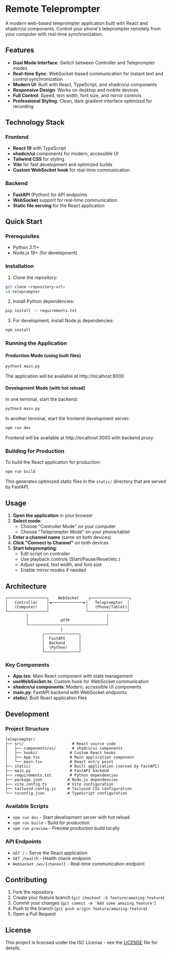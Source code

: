 # Remote Teleprompter

A modern web-based teleprompter application built with React and shadcn/ui components. Control your phone's teleprompter remotely from your computer with real-time synchronization.

## Features

- **Dual Mode Interface**: Switch between Controller and Teleprompter modes
- **Real-time Sync**: WebSocket-based communication for instant text and control synchronization
- **Modern UI**: Built with React, TypeScript, and shadcn/ui components
- **Responsive Design**: Works on desktop and mobile devices
- **Full Control**: Speed, text width, font size, and mirror controls
- **Professional Styling**: Clean, dark gradient interface optimized for recording

## Technology Stack

### Frontend
- **React 19** with TypeScript
- **shadcn/ui** components for modern, accessible UI
- **Tailwind CSS** for styling
- **Vite** for fast development and optimized builds
- **Custom WebSocket hook** for real-time communication

### Backend
- **FastAPI** (Python) for API endpoints
- **WebSocket** support for real-time communication
- **Static file serving** for the React application

## Quick Start

### Prerequisites
- Python 3.11+
- Node.js 18+ (for development)

### Installation

1. Clone the repository:
```bash
git clone <repository-url>
cd teleprompter
```

2. Install Python dependencies:
```bash
pip install -r requirements.txt
```

3. For development, install Node.js dependencies:
```bash
npm install
```

### Running the Application

#### Production Mode (using built files)
```bash
python3 main.py
```
The application will be available at http://localhost:8000

#### Development Mode (with hot reload)
In one terminal, start the backend:
```bash
python3 main.py
```

In another terminal, start the frontend development server:
```bash
npm run dev
```
Frontend will be available at http://localhost:3000 with backend proxy

### Building for Production

To build the React application for production:
```bash
npm run build
```

This generates optimized static files in the `static/` directory that are served by FastAPI.

## Usage

1. **Open the application** in your browser
2. **Select mode**:
   - Choose "Controller Mode" on your computer
   - Choose "Teleprompter Mode" on your phone/tablet
3. **Enter a channel name** (same on both devices)
4. **Click "Connect to Channel"** on both devices
5. **Start teleprompting**:
   - Edit script on controller
   - Use playback controls (Start/Pause/Reset/etc.)
   - Adjust speed, text width, and font size
   - Enable mirror modes if needed

## Architecture

```
┌─────────────────┐    WebSocket    ┌─────────────────┐
│   Controller    │◄──────────────►│   Teleprompter  │
│   (Computer)    │                │   (Phone/Tablet)│
└─────────────────┘                └─────────────────┘
         │                                  │
         │              HTTP                │
         └──────────────────────────────────┘
                        │
                ┌───────────────┐
                │  FastAPI      │
                │  Backend      │
                │  (Python)     │
                └───────────────┘
```

### Key Components

- **App.tsx**: Main React component with state management
- **useWebSocket.ts**: Custom hook for WebSocket communication
- **shadcn/ui components**: Modern, accessible UI components
- **main.py**: FastAPI backend with WebSocket endpoints
- **static/**: Built React application files

## Development

### Project Structure
```
teleprompter/
├── src/                     # React source code
│   ├── components/ui/       # shadcn/ui components
│   ├── hooks/              # Custom React hooks
│   ├── App.tsx             # Main application component
│   └── main.tsx            # React entry point
├── static/                 # Built application (served by FastAPI)
├── main.py                 # FastAPI backend
├── requirements.txt        # Python dependencies
├── package.json           # Node.js dependencies
├── vite.config.ts         # Vite configuration
├── tailwind.config.js     # Tailwind CSS configuration
└── tsconfig.json          # TypeScript configuration
```

### Available Scripts

- `npm run dev` - Start development server with hot reload
- `npm run build` - Build for production
- `npm run preview` - Preview production build locally

### API Endpoints

- `GET /` - Serve the React application
- `GET /health` - Health check endpoint
- `WebSocket /ws/{channel}` - Real-time communication endpoint

## Contributing

1. Fork the repository
2. Create your feature branch (`git checkout -b feature/amazing-feature`)
3. Commit your changes (`git commit -m 'Add some amazing feature'`)
4. Push to the branch (`git push origin feature/amazing-feature`)
5. Open a Pull Request

## License

This project is licensed under the ISC License - see the [LICENSE](LICENSE) file for details.
